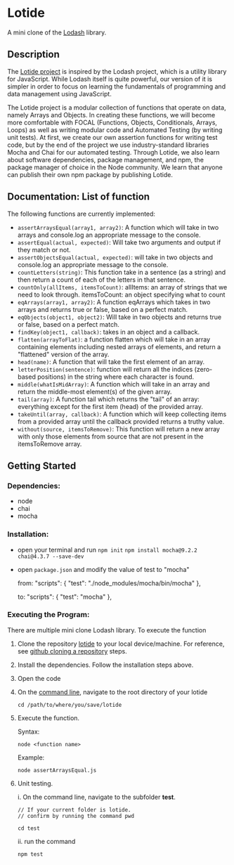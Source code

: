 # Lotide

A mini clone of the [Lodash](https://lodash.com) library.

## Description
The [Lotide project](https://github.com/Rusgyn/lotide) is inspired by the Lodash project, which is a utility library for JavaScript. While Lodash itself is quite powerful, our version of it is simpler in order to focus on learning the fundamentals of programming and data management using JavaScript.

The Lotide project is a modular collection of functions that operate on data, namely Arrays and Objects. In creating these functions, we will become more comfortable with FOCAL (Functions, Objects, Conditionals, Arrays, Loops) as well as writing modular code and Automated Testing (by writing unit tests). At first, we create our own assertion functions for writing test code, but by the end of the project we use industry-standard libraries Mocha and Chai for our automated testing. Through Lotide, we also learn about software dependencies, package management, and npm, the package manager of choice in the Node community. We learn that anyone can publish their own npm package by publishing Lotide.

## Documentation: List of function

The following functions are currently implemented:

- `assertArraysEqual(array1, array2)`: A function which will take in two arrays and console.log an appropriate message to the console.
- `assertEqual(actual, expected)`: Will take two arguments and output if they match or not.
- `assertObjectsEqual(actual, expected)`: will take in two objects and console.log an appropriate message to the console.
- `countLetters(string)`: This function take in a sentence (as a string) and then return a count of each of the letters in that sentence.
- `countOnly(allItems, itemsToCount)`: allItems: an array of strings that we need to look through. itemsToCount: an object specifying what to count
- `eqArrays(array1, array2)`: A function eqArrays which takes in two arrays and returns true or false, based on a perfect match.
- `eqObjects(object1, object2)`: Will take in two objects and returns true or false, based on a perfect match.
- `findKey(object1, callback)`: takes in an object and a callback.
- `flatten(arrayToFlat)`: a function flatten which will take in an array containing elements including nested arrays of elements, and return a "flattened" version of the array.
- `head(name)`: A function that will take the first element of an array.
- `letterPosition(sentence)`: function will return all the indices (zero-based positions) in the string where each character is found.
- `middle(whatIsMidArray)`: A function which will take in an array and return the middle-most element(s) of the given array.
- `tail(array)`: A function tail which returns the "tail" of an array: everything except for the first item (head) of the provided array.
- `takeUntil(array, callback)`: A function which will keep collecting items from a provided array until the callback provided returns a truthy value.
- `without(source, itemsToRemove)`: This function will return a new array with only those elements from source that are not present in the itemsToRemove array.

## Getting Started

### Dependencies:
- node
- chai
- mocha

### Installation:
- open your terminal and run
`npm init`
`npm install mocha@9.2.2 chai@4.3.7 --save-dev`
- open `package.json` and modify the value of test to "mocha"

  from:  "scripts": {
              "test": "./node_modules/mocha/bin/mocha"
          },
 
  to:   "scripts": {
            "test": "mocha"
        },

### Executing the Program:
There are multiple mini clone Lodash library. To execute the function

1. Clone the repository [lotide](https://github.com/Rusgyn/lotide) to your local device/machine.
  For reference, see [github cloning a repository](https://docs.github.com/en/repositories/creating-and-managing-repositories/cloning-a-repository) steps. 
2. Install the dependencies. Follow the installation steps above.
3. Open the code
4. On the [command line](https://developer.mozilla.org/en-US/docs/Learn/Tools_and_testing/Understanding_client-side_tools/Command_line), navigate to the root directory of your lotide
    ```
    cd /path/to/where/you/save/lotide
    ```
5. Execute the function.

    Syntax:
    ```
    node <function name>
    ```

    Example:
    ```
    node assertArraysEqual.js
    ```
6. Unit testing.

    i. On the command line, navigate to the subfolder <b>test</b>.
    ```
    // If your current folder is lotide.
    // confirm by running the command pwd

    cd test
    ```
    ii. run the command
    ```
    npm test
    ```

